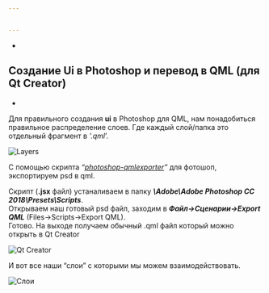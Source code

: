 ```yaml
---


---
```


<ul>
<li></li>
</ul>
<h2 id="создание-ui-в-photoshop-и-перевод-в-qml-для-qt-creator">Создание Ui в Photoshop и перевод в QML (для Qt Creator)</h2>
<ul>
<li></li>
</ul>
<p>Для правильного создания <strong>ui</strong> в Photoshop для QML, нам понадобиться правильное распределение слоев. Где каждый слой/папка это отдельный фрагмент в <em>'.qml</em>’.</p>
<p><img src="https://i.imgur.com/CGkBebD.png" alt="Layers"></p>
<p>С помощью скрипта <em>“<a href="https://github.com/qt-labs/photoshop-qmlexporter">photoshop-qmlexporter</a>”</em> для фотошоп, экспортируем psd в qml.</p>
<p>Скрипт (<strong>.jsx</strong> файл) устаналиваем в папку <strong><em>\Adobe\Adobe Photoshop CC 2018\Presets\Scripts</em></strong>.<br>
Открываем наш готовый psd файл, заходим в <strong><em>Файл-&gt;Сценарии-&gt;Export QML</em></strong> (Files-&gt;Scripts-&gt;Export QML).<br>
Готово. На выходе получаем обычный .qml файл который можно открыть в Qt Creator</p>
<p><img src="https://i.imgur.com/ED1P6l3.png" alt="Qt Creator"></p>
<p>И вот все наши “слои” с которыми мы можем взаимодействовать.</p>
<p><img src="https://i.imgur.com/4L7hw11.png" alt="Слои"></p>

